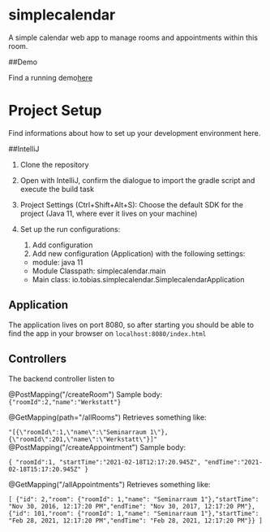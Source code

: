 # simplecalendar
A simple calendar web app to manage rooms and appointments within this room.

##Demo

Find a running demo[here](https://immense-retreat-76466.herokuapp.com/index.html "Demo")

# Project Setup
Find informations about how to set up your development environment here.

##IntelliJ
1. Clone the repository
2. Open with IntelliJ, confirm the dialogue to import the gradle script and execute the build task
3. Project Settings (Ctrl+Shift+Alt+S): Choose the default SDK for the project (Java 11, where ever it lives on your machine)

4. Set up the run configurations:
    1. Add configuration
    2. Add new configuration (Application) with the following settings:
      - module: java 11
      - Module Classpath: simplecalendar.main
      - Main class: io.tobias.simplecalendar.SimplecalendarApplication


## Application
The application lives on port 8080, so after starting you should be able to find the app in your browser on `localhost:8080/index.html`


## Controllers
The backend controller listen to 

@PostMapping("/createRoom")
Sample body:
`{"roomId":2,"name":"Werkstatt"}`

@GetMapping(path="/allRooms")
Retrieves something like:

`"[{\"roomId\":1,\"name\":\"Seminarraum 1\"},{\"roomId\":201,\"name\":\"Werkstatt\"}]"`
@PostMapping("/createAppointment")
Sample body:

`{
"roomId":1,
"startTime":"2021-02-18T12:17:20.945Z",
"endTime":"2021-02-18T15:17:20.945Z"
}`


@GetMapping("/allAppointments")
Retrieves something like:

`[
{"id": 2,"room": {"roomId": 1,"name": "Seminarraum 1"},"startTime": "Nov 30, 2016, 12:17:20 PM","endTime": "Nov 30, 2017, 12:17:20 PM"},
{"id": 101,"room": {"roomId": 1,"name": "Seminarraum 1"},"startTime": "Feb 28, 2021, 12:17:20 PM","endTime": "Feb 28, 2021, 12:17:20 PM"}}
]`
